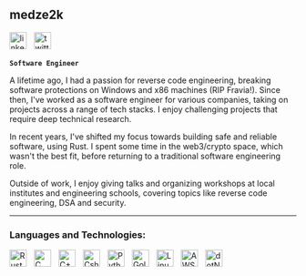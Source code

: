 ## medze2k
<p align="left">
      <a href="https://www.linkedin.com/in/medze2k/">
         <img align="left" alt="linkedin" width="30px" style="padding-right:10px;" src="https://cdn.jsdelivr.net/gh/devicons/devicon@latest/icons/linkedin/linkedin-original.svg" /></a> 
      <a href="https://www.x.com/medze2k/">
         <img align="left" alt="twitter" width="30px" style="padding-right:10px;" src="https://cdn.jsdelivr.net/gh/devicons/devicon@latest/icons/twitter/twitter-original.svg" /></a> 
   </p>

<br/>

<br/>

**`Software Engineer`**

A lifetime ago, I had a passion for reverse code engineering, breaking software protections on Windows and x86 machines (RIP Fravia!). Since then, I've worked as a software engineer for various companies, taking on projects across a range of tech stacks. I enjoy challenging projects that require deep technical research.

In recent years, I've shifted my focus towards building safe and reliable software, using Rust. I spent some time in the web3/crypto space, which wasn't the best fit, before returning to a traditional software engineering role.

Outside of work, I enjoy giving talks and organizing workshops at local institutes and engineering schools, covering topics like reverse code engineering, DSA and security.

---
### Languages and Technologies:

<img align="left" alt="Rust" width="30px" style="padding-right:10px;" src="https://cdn.jsdelivr.net/gh/devicons/devicon@latest/icons/rust/rust-original.svg" />
<img align="left" alt="C" width="30px" style="padding-right:10px;" src="https://cdn.jsdelivr.net/gh/devicons/devicon@latest/icons/c/c-plain.svg" />
<img align="left" alt="C++" width="30px" style="padding-right:10px;" src="https://cdn.jsdelivr.net/gh/devicons/devicon@latest/icons/cplusplus/cplusplus-plain.svg" />
<img align="left" alt="Csharp" width="30px" style="padding-right:10px;" src="https://cdn.jsdelivr.net/gh/devicons/devicon@latest/icons/csharp/csharp-plain.svg" />
<img align="left" alt="Python" width="30px" style="padding-right:10px;" src="https://cdn.jsdelivr.net/gh/devicons/devicon/icons/python/python-plain.svg" />
<img align="left" alt="Golang" width="30px" style="padding-right:10px;" src="https://cdn.jsdelivr.net/gh/devicons/devicon@latest/icons/go/go-original-wordmark.svg" />
<img align="left" alt="Linux" width="30px" style="padding-right:10px;" src="https://cdn.jsdelivr.net/gh/devicons/devicon/icons/linux/linux-original.svg" />
<img align="left" alt="AWS" width="30px" style="padding-right:10px;" src="https://cdn.jsdelivr.net/gh/devicons/devicon@latest/icons/amazonwebservices/amazonwebservices-original-wordmark.svg" />
<img align="left" alt="dotNet" width="30px" style="padding-right:10px;" src="https://cdn.jsdelivr.net/gh/devicons/devicon@latest/icons/dot-net/dot-net-plain.svg" />
          

